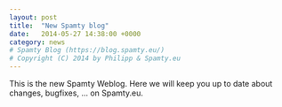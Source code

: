 ```yaml
---
layout: post
title:  "New Spamty blog"
date:   2014-05-27 14:38:00 +0000
category: news
# Spamty Blog (https://blog.spamty.eu/)
# Copyright (C) 2014 by Philipp & Spamty.eu
---
```

This is the new Spamty Weblog. Here we will keep you up to date about changes, bugfixes, ... on Spamty.eu.